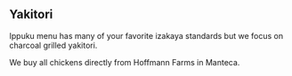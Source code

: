 ## Yakitori
<!-- Open days and hours -->
<!-- - Wednesday, Thursday, Sunday: 5:00pm - 10:00pm
- Friday, Saturday: 5:00pm - 11:00pm -->

Ippuku menu has many of your favorite izakaya standards but we focus on charcoal grilled yakitori.


We buy all chickens directly from Hoffmann Farms in Manteca.
